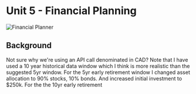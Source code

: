 # Unit 5 - Financial Planning

![Financial Planner](Images/financial-planner.png)

## Background
Not sure why we're using an API call denominated in CAD?
Note that I have used a 10 year historical data window which I think is more realistic than the suggested 5yr window. 
For the 5yr early retirement window I changed asset allocation to 90% stocks, 10% bonds. And increased initial investment to $250k.
For the the 10yr early retirement